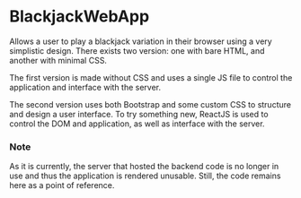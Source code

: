 # BlackjackWebApp

Allows a user to play a blackjack variation in their browser using a very simplistic design. There exists two version: one with bare HTML, and another with minimal CSS.

The first version is made without CSS and uses a single JS file to control the application and interface with the server.

The second version uses both Bootstrap and some custom CSS to structure and design a user interface. To try something new, ReactJS is used to control the DOM and application, as well as interface with the server.


### Note
As it is currently, the server that hosted the backend code is no longer in use and thus the application is rendered unusable. Still, the code remains here as a point of reference.

